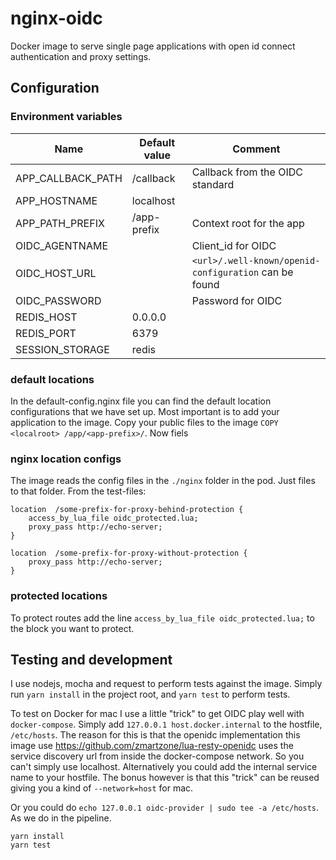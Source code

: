 # nginx-oidc
Docker image to serve single page applications with open id connect authentication and proxy settings.

## Configuration

### Environment variables
|Name              |Default value| Comment                                                  |
|------------------|-------------|----------------------------------------------------------|
|APP_CALLBACK_PATH | /callback   | Callback from the OIDC standard                          |
|APP_HOSTNAME      | localhost   |                                                          |
|APP_PATH_PREFIX   | /app-prefix | Context root for the app                                 |
|OIDC_AGENTNAME    |             | Client_id for OIDC                                       |
|OIDC_HOST_URL     |             | `<url>/.well-known/openid-configuration` can be found    |
|OIDC_PASSWORD     |             | Password for OIDC                                        |
|REDIS_HOST        | 0.0.0.0     |       |
|REDIS_PORT        | 6379        |       |
|SESSION_STORAGE   | redis       |       |

### default locations
In the default-config.nginx file you can find the default location configurations that we
have set up. Most important is to add your application to the image. Copy your public files 
to the image `COPY <localroot> /app/<app-prefix>/`. Now fiels

### nginx location configs
The image reads the config files in the `./nginx` folder in the pod. Just files to that
folder. From the test-files:

```nginx
location  /some-prefix-for-proxy-behind-protection {
    access_by_lua_file oidc_protected.lua;
    proxy_pass http://echo-server;
}

location  /some-prefix-for-proxy-without-protection {
    proxy_pass http://echo-server;
}
```

### protected locations
To protect routes add the line `access_by_lua_file oidc_protected.lua;` to the block you want
to protect.

## Testing and development
I use nodejs, mocha and request to perform tests against the image. Simply run `yarn install` in
the project root, and `yarn test` to perform tests.

To test on Docker for mac I use a little "trick" to get OIDC play well with 
`docker-compose`. Simply add `127.0.0.1 host.docker.internal` to the 
hostfile, `/etc/hosts`. The reason for this is that the openidc implementation
this image use https://github.com/zmartzone/lua-resty-openidc uses the service
discovery url from inside the docker-compose network. So you can't simply use 
localhost. Alternatively you could add the internal service name to your hostfile.
The bonus however is that this "trick" can be reused giving you a kind of 
`--network=host` for mac.

Or you could do `echo 127.0.0.1 oidc-provider | sudo tee -a /etc/hosts`. As we
do in the pipeline.

```
yarn install
yarn test
```




